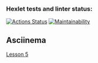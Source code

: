 ### Hexlet tests and linter status:
[![Actions Status](https://github.com/d1z3d/java-project-61/actions/workflows/hexlet-check.yml/badge.svg)](https://github.com/d1z3d/java-project-61/actions) [![Maintainability](https://api.codeclimate.com/v1/badges/c6772354598f92e01279/maintainability)](https://codeclimate.com/github/d1z3d/java-project-61/maintainability)

## Asciinema
[Lesson 5](https://asciinema.org/a/YyrpQ3MGtMsKrdczgwKC1HlGr)

